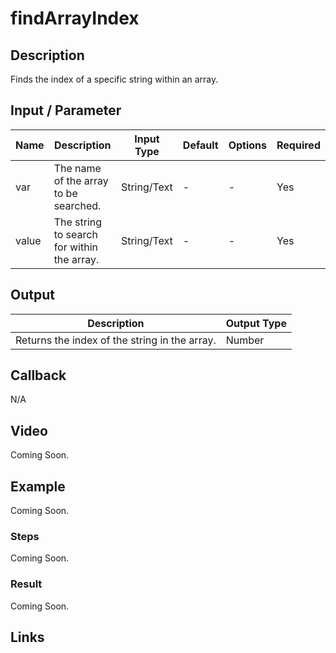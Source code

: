 # findArrayIndex

## Description

Finds the index of a specific string within an array.

## Input / Parameter

| Name | Description | Input Type | Default | Options | Required |
| ------ | ------ | ------ | ------ | ------ | ------ |
| var | The name of the array to be searched. | String/Text | - | - | Yes |
| value | The string to search for within the array. | String/Text | - | - | Yes |

## Output

| Description | Output Type |
| ------ | ------ |
| Returns the index of the string in the array. | Number |

## Callback

N/A

## Video

Coming Soon.

<!-- Format: [![Video]({image-path}?raw=true)]({url-link}) -->

## Example

Coming Soon.

<!-- Share a scenario, like a user requirements. -->

### Steps

Coming Soon.

<!-- Show the steps and share some screenshots.

1. .....

Format: ![]({image-path}?raw=true) -->

### Result

Coming Soon.

<!-- Explain the output.

Format: ![]({image-path}?raw=true) -->

## Links